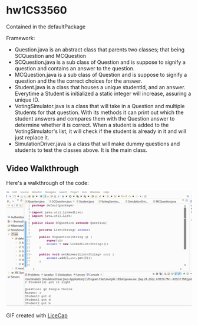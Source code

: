 # hw1CS3560

Contained in the defaultPackage


Framework:
* Question.java is an abstract class that parents two classes; that being SCQuestion and MCQuestion
* SCQuestion.java is a sub class of Question and is suppose to signify a question and contains an answer to the question.
* MCQuestion.java is a sub class of Question and is suppose to signify a question and the the correct choices for the answer.
* Student.java is a class that houses a unique studentId, and an answer. Everytime a Student is initialized a static integer will increase, assuring a unique ID.
* VotingSimulator.java is a class that will take in a Question and multiple Students for that question. With its methods it can print out which the student answers
and compares them with the Question answer to determine whether it is correct. When a student is added to the VotingSimulator's list, it will check if the student 
is already in it and will just replace it.
* SimulationDriver.java is a class that will make dummy questions and students to test the classes above. It is the main class.


## Video Walkthrough

Here's a walkthrough of the code:

<img src='walkthrough.gif' title='Video Walkthrough' width='' alt='Video Walkthrough' />

GIF created with [LiceCap](https://www.cockos.com/licecap/) 
